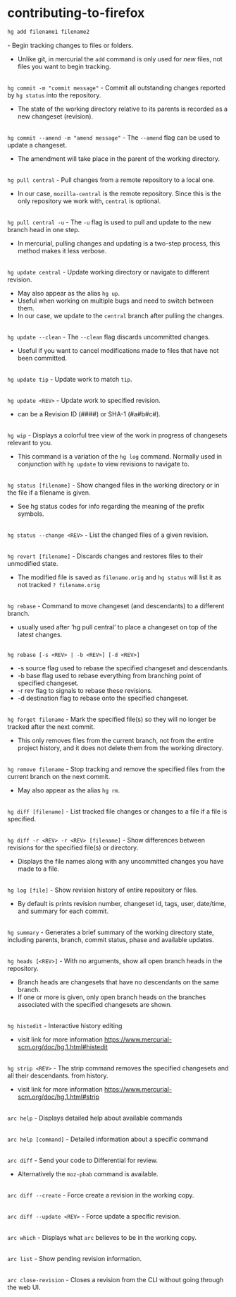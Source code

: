 # contributing-to-firefox

```bash
hg add filename1 filename2
```
\- Begin tracking changes to files or folders.

* Unlike git, in mercurial the `add` command is only used for *new* files, not files you want to begin tracking.

\
`hg commit -m "commit message"`
\- Commit all outstanding changes reported by `hg status` into the repository.

* The state of the working directory relative to its parents is recorded as a new changeset (revision).

\
`hg commit --amend -m "amend message"`
\- The `--amend` flag can be used to update a changeset.

* The amendment will take place in the parent of the working directory.

\
`hg pull central`
\- Pull changes from a remote repository to a local one.

* In our case, `mozilla-central` is the remote repository. Since this is the only repository we work with, `central` is optional.

\
`hg pull central -u` 
\- The `-u` flag is used to pull and update to the new branch head in one step.

* In mercurial, pulling changes and updating is a two-step process, this method makes it less verbose.

\
`hg update central`
\- Update working directory or navigate to different revision. 

* May also appear as the alias `hg up`. 
* Useful when working on multiple bugs and need to switch between them.
* In our case, we update to the `central` branch after pulling the changes.

\
`hg update --clean`
\- The `--clean` flag discards uncommitted changes.

* Useful if you want to cancel modifications made to files that have not been committed.

\
`hg update tip`
\- Update work to match `tip`.

\
`hg update <REV>`
\- Update work to specified revision.

* <REV> can be a Revision ID (####) or SHA-1 (#a#b#c#).
  
\
`hg wip`
\- Displays a colorful tree view of the work in progress of changesets relevant to you.

* This command is a variation of the `hg log` command. Normally used in conjunction with `hg update` to view revisions to navigate to.

\
`hg status [filename]`
\- Show changed files in the working directory or in the file if a filename is given.

* See hg status codes for info regarding the meaning of the prefix symbols.

\
`hg status --change <REV>`
\- List the changed files of a given revision.

\
`hg revert [filename]`
\- Discards changes and restores files to their unmodified state.

* The modified file is saved as `filename.orig` and `hg status` will list it as not tracked `? filename.orig`

\
`hg rebase`
\- Command to move changeset (and descendants) to a different branch.

* usually used after ‘hg pull central’ to place a changeset on top of the latest changes.

\
`hg rebase [-s <REV> | -b <REV>] [-d <REV>]`

* -s <REV> source flag used to rebase the specified changeset and descendants.
* -b <REV> base flag used to rebase everything from branching point of specified changeset.
* -r <REV> rev flag to signals to rebase these revisions.
* -d <REV> destination flag to rebase onto the specified changeset.
  
\
`hg forget filename`
\- Mark the specified file(s) so they will no longer be tracked after the next commit.

* This only removes files from the current branch, not from the entire project history, and it does not delete them from the working directory.

\
`hg remove filename`
\- Stop tracking and remove the specified files from the current branch on the next commit.

* May also appear as the alias `hg rm`.

\
`hg diff [filename]`
\- List tracked file changes or changes to a file if a file is specified.

\
`hg diff -r <REV> -r <REV> [filename]`
\- Show differences between revisions for the specified file(s) or directory.

* Displays the file names along with any uncommitted changes you have made to a file.

\
`hg log [file]`
\- Show revision history of entire repository or files.

* By default is prints revision number, changeset id, tags, user, date/time, and summary for each commit.

\
`hg summary`
\- Generates a brief summary of the working directory state, including parents, branch, commit status, phase and available updates.

\
`hg heads [<REV>]`
\- With no arguments, show all open branch heads in the repository. 

* Branch heads are changesets that have no descendants on the same branch.
* If one or more <REV> is given, only open branch heads on the branches associated with the specified changesets are shown.

\
`hg histedit`
\- Interactive history editing

* visit link for more information https://www.mercurial-scm.org/doc/hg.1.html#histedit

\
`hg strip <REV>`
\- The strip command removes the specified changesets and all their descendants. from history.

* visit link for more information https://www.mercurial-scm.org/doc/hg.1.html#strip


\
`arc help`
\- Displays detailed help about available commands

\
`arc help [command]`
\- Detailed information about a specific command

\
`arc diff`
\- Send your code to Differential for review.

* Alternatively the `moz-phab` command is available.

\
`arc diff --create`
\- Force create a revision in the working copy.

\
`arc diff --update <REV>`
\- Force update a specific revision.

\
`arc which`
\- Displays what `arc` believes to be in the working copy.

\
`arc list`
\- Show pending revision information.

\
`arc close-revision`
\- Closes a revision from the CLI without going through the web UI.

